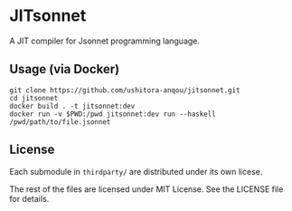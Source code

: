 # JITsonnet

A JIT compiler for Jsonnet programming language.

## Usage (via Docker)

```
git clone https://github.com/ushitora-anqou/jitsonnet.git
cd jitsonnet
docker build . -t jitsonnet:dev
docker run -v $PWD:/pwd jitsonnet:dev run --haskell /pwd/path/to/file.jsonnet
```

## License

Each submodule in `thirdparty/` are distributed under its own licese.

The rest of the files are licensed under MIT License. See the LICENSE file for details.
